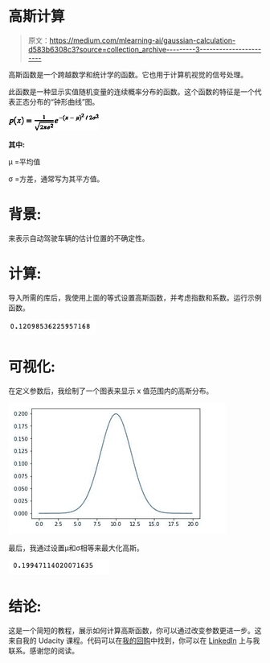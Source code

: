 # 高斯计算

> 原文：<https://medium.com/mlearning-ai/gaussian-calculation-d583b6308c3?source=collection_archive---------3----------------------->

高斯函数是一个跨越数学和统计学的函数。它也用于计算机视觉的信号处理。

此函数是一种显示实值随机变量的连续概率分布的函数。这个函数的特征是一个代表正态分布的“钟形曲线”图。

![](img/b167cf997b2b198f6145d08e7ac7a24d.png)

**其中:**

μ =平均值

σ =方差，通常写为其平方值。

# 背景:

来表示自动驾驶车辆的估计位置的不确定性。

# 计算:

导入所需的库后，我使用上面的等式设置高斯函数，并考虑指数和系数。运行示例函数。

![](img/04806b05b7f3404407a890e619ceba6b.png)

# 可视化:

在定义参数后，我绘制了一个图表来显示 x 值范围内的高斯分布。

![](img/b8150dcb156c7c35ab7cef1501b68348.png)

最后，我通过设置μ和σ相等来最大化高斯。

![](img/c66b2df84976e5474d8b36569280f606.png)

# 结论:

这是一个简短的教程，展示如何计算高斯函数，你可以通过改变参数更进一步。这来自我的 Udacity 课程。代码可以在[我的回购](https://github.com/Nwosu-Ihueze/CV_Nanodegree/blob/main/object_tracking/kalman_filters/1.%20Gaussian%20Calculations.ipynb)中找到，你可以在 [LinkedIn](https://www.linkedin.com/in/rosemary-nwosu-ihueze/) 上与我联系。感谢您的阅读。